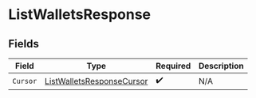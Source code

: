 # ListWalletsResponse


## Fields

| Field                                                                         | Type                                                                          | Required                                                                      | Description                                                                   |
| ----------------------------------------------------------------------------- | ----------------------------------------------------------------------------- | ----------------------------------------------------------------------------- | ----------------------------------------------------------------------------- |
| `Cursor`                                                                      | [ListWalletsResponseCursor](../../models/shared/listwalletsresponsecursor.md) | :heavy_check_mark:                                                            | N/A                                                                           |